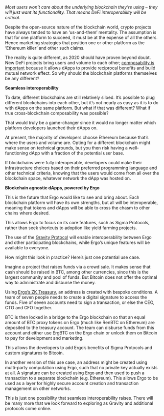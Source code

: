 
*Most users won’t care about the underlying blockchain they’re using – they will just want its functionality. That means DeFi interoperability will be critical.*

Despite the open-source nature of the blockchain world, crypto projects have always tended to have an ‘us-and-them’ mentality. The assumption is that for one platform to succeed, it must be at the expense of all the others. Hence marketing strategies that position one or other platform as the ‘Ethereum killer’ and other such claims.

The reality is quite different, as 2020 should have proven beyond doubt. New DeFi projects bring users and volume to each other; [composability is important](https://ergoplatform.org/en/blog/2020-12-18-2021-the-next-battlegrounds-for-defi/) because it allows dApps to provide reciprocal benefits and build mutual network effect. So why should the blockchain platforms themselves be any different?

**Seamless interoperability**

To date, different blockchains are still relatively siloed. It’s possible to plug different blockchains into each other, but it’s not nearly as easy as it is to do with dApps on the same platform. But what if that was different? What if true cross-blockchain composability was possible?

That would truly be a game-changer since it would no longer matter which platform developers launched their dApps on. 

At present, the majority of developers choose Ethereum because that’s where the users and volume are. Opting for a different blockchain might make sense on technical grounds, but you then risk having a well-functioning dApp with a fraction of the potential user base.

If blockchains were fully interoperable, developers could make their infrastructure choices based on their preferred programming language and other technical criteria, knowing that the users would come from all over the blockchain space, whatever network the dApp was hosted on.

**Blockchain agnostic dApps, powered by Ergo**

This is the future that Ergo would like to see and bring about. Each blockchain platform will have its own strengths, but all will be interoperable, meaning that tokens and dApps will be able to cross the chasm to other chains where desired.

This allows Ergo to focus on its core features, such as Sigma Protocols, rather than seek shortcuts to adoption like yield farming projects.

The use of the [Gravity Protocol](https://medium.com/wavesprotocol/waves-partners-with-ergo-to-foster-interoperability-solutions-via-gravity-e184bca91d71) will enable interoperability between Ergo and other participating blockchains, while Ergo’s unique features will be available to everyone.

How might this look in practice? Here’s just one potential use case.

Imagine a project that raises funds via a crowd sale. It makes sense that cash should be raised in BTC, among other currencies, since this is the largest community and pool of funds. But Bitcoin does not offer the optimal way to administrate and disburse the money.

Using [Ergo’s ZK Treasury](https://ergoplatform.org/en/blog/2020-09-04-announcing-the-zk-treasury-on-ergo/), an address is created with bespoke conditions. A team of seven people needs to create a digital signature to access the funds. Five of seven accounts need to sign a transaction, or else the CEO, CTO and CFO together.

BTC is then locked in a bridge to the Ergo blockchain so that an equal amount of BTC proxy tokens on Ergo (much like RenBTC on Ethereum) are deposited to the treasury account. The team can disburse funds from this account and either use ErgBTC on the Ergo chain or unlock them on Bitcoin to pay for development and marketing.

This allows the developers to add Ergo’s benefits of Sigma Protocols and custom signatures to Bitcoin.

In another version of this use case, an address might be created using multi-party computation using Ergo, such that no private key actually exists at all. A signature can be created using Ergo and then used to push a transaction to a separate blockchain (e.g. Ethereum). This allows Ergo to be used as a layer for highly secure account creation and transaction management on other networks.

This is just one possibility that seamless interoperability raises. There will be many more that we look forward to exploring as Gravity and additional protocols come online.

<!--EndFragment-->